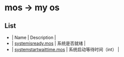 # mos -> my os

## List
* | Name | Description |
* | [systemisready.mos](./systemisready.mos) | 系统是否就绪 |
* | [systemstartwaittime.mos](./systemstartwaittime.mos) | 系统启动等待时间（int） |